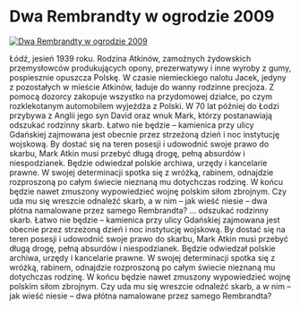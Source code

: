 Dwa Rembrandty w ogrodzie 2009 
=============
[![Dwa Rembrandty w ogrodzie 2009 ](http://vidos.pl/images/player.gif)](http://vidos.pl/dwa-rembrandty-w-ogrodzie-2009)

 Łódź, jesień 1939 roku. Rodzina Atkinów, zamożnych żydowskich przemysłowców produkujących opony, prezerwatywy i inne wyroby z gumy, pospiesznie opuszcza Polskę. W czasie niemieckiego nalotu Jacek, jedyny z pozostałych w mieście Atkinów, ładuje do wanny rodzinne precjoza. Z pomocą dozorcy zakopuje wszystko na przydomowej działce, po czym rozklekotanym automobilem wyjeżdża z Polski. W 70 lat później do Łodzi przybywa z Anglii jego syn David oraz wnuk Mark, którzy postanawiają odszukać rodzinny skarb. Łatwo nie będzie – kamienica przy ulicy Gdańskiej zajmowana jest obecnie przez strzeżoną dzień i noc instytucję wojskową. By dostać się na teren posesji i udowodnić swoje prawo do skarbu, Mark Atkin musi przebyć długą drogę, pełną absurdów i niespodzianek. Będzie odwiedzał polskie archiwa, urzędy i kancelarie prawne. W swojej determinacji spotka się z wróżką, rabinem, odnajdzie rozproszoną po całym świecie nieznaną mu dotychczas rodzinę. W końcu będzie nawet zmuszony wypowiedzieć wojnę polskim siłom zbrojnym. Czy uda mu się wreszcie odnaleźć skarb, a w nim – jak wieść niesie – dwa płótna namalowane przez samego Rembrandta?  ... odszukać rodzinny skarb. Łatwo nie będzie – kamienica przy ulicy Gdańskiej zajmowana jest obecnie przez strzeżoną dzień i noc instytucję wojskową. By dostać się na teren posesji i udowodnić swoje prawo do skarbu, Mark Atkin musi przebyć długą drogę, pełną absurdów i niespodzianek. Będzie odwiedzał polskie archiwa, urzędy i kancelarie prawne. W swojej determinacji spotka się z wróżką, rabinem, odnajdzie rozproszoną po całym świecie nieznaną mu dotychczas rodzinę. W końcu będzie nawet zmuszony wypowiedzieć wojnę polskim siłom zbrojnym. Czy uda mu się wreszcie odnaleźć skarb, a w nim – jak wieść niesie – dwa płótna namalowane przez samego Rembrandta?
